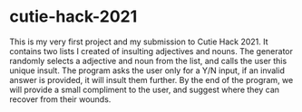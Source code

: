 # cutie-hack-2021
This is my very first project and my submission to Cutie Hack 2021. 
It contains two lists I created of insulting adjectives and nouns. 
The generator randomly selects a adjective and noun from the list, and calls the user this unique insult. 
The program asks the user only for a Y/N input, if an invalid answer is provided, it will insult them further.
By the end of the program, we will provide a small compliment to the user, and suggest where they can recover from their wounds.
